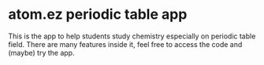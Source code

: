 # atom.ez periodic table app
This is the app to help students study chemistry especially on periodic table field.
There are many features inside it, feel free to access the code and (maybe) try the app.
